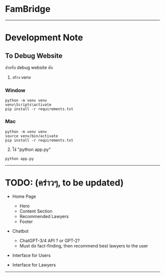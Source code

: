 # FamBridge

***

# Development Note

## To Debug Website

สำหรับ debug website คับ

1. สร้าง venv

### Window

```
python -m venv venv
venv\Scripts\activate
pip install -r requirements.txt
```

### Mac

```
python -m venv venv
source venv/bin/activate
pip install -r requirements.txt
```

2. ใช้ "python app.py"

```
python app.py
```

***

# TODO: (คร่าวๆ, to be updated)

- Home Page
    - Hero
    - Content Section
    - Recommended Lawyers
    - Footer

- Chatbot
    - ChatGPT-3/4 API ? or GPT-2?
    - Must do fact-finding, then recommend best lawyers to the user

- Interface for Users

- Interface for Lawyers

***
